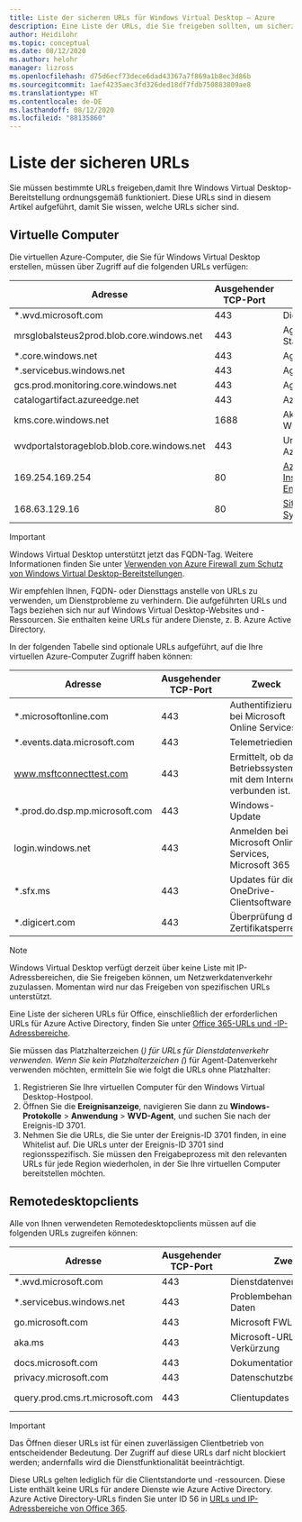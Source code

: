 ```yaml
---
title: Liste der sicheren URLs für Windows Virtual Desktop – Azure
description: Eine Liste der URLs, die Sie freigeben sollten, um sicherzustellen, dass Ihre Windows Virtual Desktop-Bereitstellung wie vorgesehen funktioniert
author: Heidilohr
ms.topic: conceptual
ms.date: 08/12/2020
ms.author: helohr
manager: lizross
ms.openlocfilehash: d75d6ecf73dece6dad43367a7f869a1b8ec3d86b
ms.sourcegitcommit: 1aef4235aec3fd326ded18df7fdb750883809ae8
ms.translationtype: HT
ms.contentlocale: de-DE
ms.lasthandoff: 08/12/2020
ms.locfileid: "88135860"
---
```

# <a name="safe-url-list"></a>Liste der sicheren URLs

Sie müssen bestimmte URLs freigeben,damit Ihre Windows Virtual Desktop-Bereitstellung ordnungsgemäß funktioniert. Diese URLs sind in diesem Artikel aufgeführt, damit Sie wissen, welche URLs sicher sind.

## <a name="virtual-machines"></a>Virtuelle Computer

Die virtuellen Azure-Computer, die Sie für Windows Virtual Desktop erstellen, müssen über Zugriff auf die folgenden URLs verfügen:

|Adresse|Ausgehender TCP-Port|Zweck|Diensttag|
|---|---|---|---|
|*.wvd.microsoft.com|443|Dienstdatenverkehr|WindowsVirtualDesktop|
|mrsglobalsteus2prod.blob.core.windows.net|443|Agent- und SXS-Stapelupdates|AzureCloud|
|*.core.windows.net|443|Agent-Datenverkehr|AzureCloud|
|*.servicebus.windows.net|443|Agent-Datenverkehr|AzureCloud|
|gcs.prod.monitoring.core.windows.net|443|Agent-Datenverkehr|AzureCloud|
|catalogartifact.azureedge.net|443|Azure Marketplace|AzureCloud|
|kms.core.windows.net|1688|Aktivierung von Windows|Internet|
|wvdportalstorageblob.blob.core.windows.net|443|Unterstützung des Azure-Portals|AzureCloud|
| 169.254.169.254 | 80 | [Azure-Instanzmetadatendienst-Endpunkt](../virtual-machines/windows/instance-metadata-service.md) | – |
| 168.63.129.16 | 80 | [Sitzungshost-Systemüberwachung](../virtual-network/security-overview.md#azure-platform-considerations) | – |

>[!IMPORTANT]
>Windows Virtual Desktop unterstützt jetzt das FQDN-Tag. Weitere Informationen finden Sie unter [Verwenden von Azure Firewall zum Schutz von Windows Virtual Desktop-Bereitstellungen](../firewall/protect-windows-virtual-desktop.md).
>
>Wir empfehlen Ihnen, FQDN- oder Diensttags anstelle von URLs zu verwenden, um Dienstprobleme zu verhindern. Die aufgeführten URLs und Tags beziehen sich nur auf Windows Virtual Desktop-Websites und -Ressourcen. Sie enthalten keine URLs für andere Dienste, z. B. Azure Active Directory.

In der folgenden Tabelle sind optionale URLs aufgeführt, auf die Ihre virtuellen Azure-Computer Zugriff haben können:

|Adresse|Ausgehender TCP-Port|Zweck|Diensttag|
|---|---|---|---|
|*.microsoftonline.com|443|Authentifizierung bei Microsoft Online Services|Keine|
|*.events.data.microsoft.com|443|Telemetriedienst|Keine|
|www.msftconnecttest.com|443|Ermittelt, ob das Betriebssystem mit dem Internet verbunden ist.|Keine|
|*.prod.do.dsp.mp.microsoft.com|443|Windows-Update|Keine|
|login.windows.net|443|Anmelden bei Microsoft Online Services, Microsoft 365|Keine|
|*.sfx.ms|443|Updates für die OneDrive-Clientsoftware|Keine|
|*.digicert.com|443|Überprüfung der Zertifikatsperre|Keine|

>[!NOTE]
>Windows Virtual Desktop verfügt derzeit über keine Liste mit IP-Adressbereichen, die Sie freigeben können, um Netzwerkdatenverkehr zuzulassen. Momentan wird nur das Freigeben von spezifischen URLs unterstützt.
>
>Eine Liste der sicheren URLs für Office, einschließlich der erforderlichen URLs für Azure Active Directory, finden Sie unter [Office 365-URLs und -IP-Adressbereiche](/office365/enterprise/urls-and-ip-address-ranges).
>
>Sie müssen das Platzhalterzeichen (*) für URLs für Dienstdatenverkehr verwenden. Wenn Sie kein Platzhalterzeichen (*) für Agent-Datenverkehr verwenden möchten, ermitteln Sie wie folgt die URLs ohne Platzhalter:
>
>1. Registrieren Sie Ihre virtuellen Computer für den Windows Virtual Desktop-Hostpool.
>2. Öffnen Sie die **Ereignisanzeige**, navigieren Sie dann zu **Windows-Protokolle** > **Anwendung** > **WVD-Agent**, und suchen Sie nach der Ereignis-ID 3701.
>3. Nehmen Sie die URLs, die Sie unter der Ereignis-ID 3701 finden, in eine Whitelist auf. Die URLs unter der Ereignis-ID 3701 sind regionsspezifisch. Sie müssen den Freigabeprozess mit den relevanten URLs für jede Region wiederholen, in der Sie Ihre virtuellen Computer bereitstellen möchten.

## <a name="remote-desktop-clients"></a>Remotedesktopclients

Alle von Ihnen verwendeten Remotedesktopclients müssen auf die folgenden URLs zugreifen können:

|Adresse|Ausgehender TCP-Port|Zweck|Client(s)|
|---|---|---|---|
|*.wvd.microsoft.com|443|Dienstdatenverkehr|All|
|*.servicebus.windows.net|443|Problembehandlung für Daten|All|
|go.microsoft.com|443|Microsoft FWLinks|All|
|aka.ms|443|Microsoft-URL-Verkürzung|All|
|docs.microsoft.com|443|Dokumentation|All|
|privacy.microsoft.com|443|Datenschutzbestimmungen|All|
|query.prod.cms.rt.microsoft.com|443|Clientupdates|Windows Desktop|

>[!IMPORTANT]
>Das Öffnen dieser URLs ist für einen zuverlässigen Clientbetrieb von entscheidender Bedeutung. Der Zugriff auf diese URLs darf nicht blockiert werden; andernfalls wird die Dienstfunktionalität beeinträchtigt.
>
>Diese URLs gelten lediglich für die Clientstandorte und -ressourcen. Diese Liste enthält keine URLs für andere Dienste wie Azure Active Directory. Azure Active Directory-URLs finden Sie unter ID 56 in [URLs und IP-Adressbereiche von Office 365](/office365/enterprise/urls-and-ip-address-ranges#microsoft-365-common-and-office-online).
